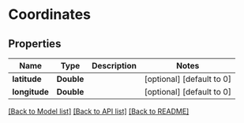 # Coordinates

## Properties
Name | Type | Description | Notes
------------ | ------------- | ------------- | -------------
**latitude** | **Double** |  | [optional] [default to 0]
**longitude** | **Double** |  | [optional] [default to 0]

[[Back to Model list]](../README.md#documentation-for-models) [[Back to API list]](../README.md#documentation-for-api-endpoints) [[Back to README]](../README.md)


